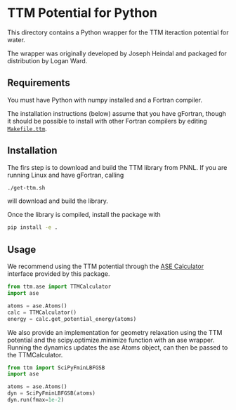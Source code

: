 # TTM Potential for Python

This directory contains a Python wrapper for the TTM iteraction potential for water.

The wrapper was originally developed by Joseph Heindal and packaged for distribution by Logan Ward.

## Requirements

You must have Python with numpy installed and a Fortran compiler.

The installation instructions (below) assume that you have gFortran, 
though it should be possible to install with other Fortran compilers
by editing [`Makefile.ttm`](./Makefile.ttm).

## Installation

The firs step is to download and build the TTM library from PNNL.
If you are running Linux and have gFortran, calling

```bash
./get-ttm.sh
```

will download and build the library.

Once the library is compiled, install the package with 

```bash
pip install -e .
```

## Usage

We recommend using the TTM potential through the [ASE Calculator](https://wiki.fysik.dtu.dk/ase/ase/calculators/calculators.html)
interface provided by this package.

```python
from ttm.ase import TTMCalculator
import ase

atoms = ase.Atoms()
calc = TTMCalculator()
energy = calc.get_potential_energy(atoms)
```

We also provide an implementation for geometry relaxation using 
the TTM potential and the scipy.optimize.minimize function with
an ase wrapper. Running the dynamics updates the ase Atoms
object, can then be passed to the TTMCalculator.


```python
from ttm import SciPyFminLBFGSB
import ase

atoms = ase.Atoms()
dyn = SciPyFminLBFGSB(atoms)
dyn.run(fmax=1e-2)
```
